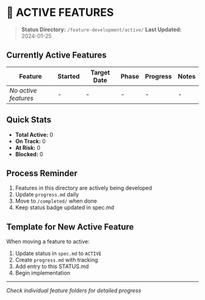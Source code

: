 # 🚀 ACTIVE FEATURES

> **Status Directory:** `/feature-development/active/`
> **Last Updated:** 2024-01-25

## Currently Active Features

| Feature | Started | Target Date | Phase | Progress | Notes |
|---------|---------|-------------|--------|----------|-------|
| _No active features_ | - | - | - | - | - |

## Quick Stats
- **Total Active:** 0
- **On Track:** 0
- **At Risk:** 0
- **Blocked:** 0

## Process Reminder
1. Features in this directory are actively being developed
2. Update `progress.md` daily
3. Move to `/completed/` when done
4. Keep status badge updated in spec.md

## Template for New Active Feature
When moving a feature to active:
1. Update status in `spec.md` to `ACTIVE`
2. Create `progress.md` with tracking
3. Add entry to this STATUS.md
4. Begin implementation

---

*Check individual feature folders for detailed progress*